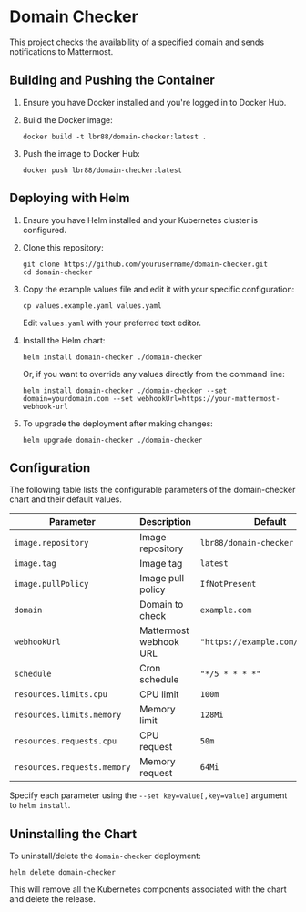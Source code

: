 
# Domain Checker

This project checks the availability of a specified domain and sends notifications to Mattermost.

## Building and Pushing the Container

1. Ensure you have Docker installed and you're logged in to Docker Hub.

2. Build the Docker image:
   ```
   docker build -t lbr88/domain-checker:latest .
   ```

3. Push the image to Docker Hub:
   ```
   docker push lbr88/domain-checker:latest
   ```

## Deploying with Helm

1. Ensure you have Helm installed and your Kubernetes cluster is configured.

2. Clone this repository:
   ```
   git clone https://github.com/yourusername/domain-checker.git
   cd domain-checker
   ```

3. Copy the example values file and edit it with your specific configuration:
   ```
   cp values.example.yaml values.yaml
   ```
   Edit `values.yaml` with your preferred text editor.

4. Install the Helm chart:
   ```
   helm install domain-checker ./domain-checker
   ```

   Or, if you want to override any values directly from the command line:
   ```
   helm install domain-checker ./domain-checker --set domain=yourdomain.com --set webhookUrl=https://your-mattermost-webhook-url
   ```

5. To upgrade the deployment after making changes:
   ```
   helm upgrade domain-checker ./domain-checker
   ```

## Configuration

The following table lists the configurable parameters of the domain-checker chart and their default values.

| Parameter                | Description             | Default        |
|--------------------------|-------------------------|----------------|
| `image.repository`       | Image repository        | `lbr88/domain-checker` |
| `image.tag`              | Image tag               | `latest`       |
| `image.pullPolicy`       | Image pull policy       | `IfNotPresent` |
| `domain`                 | Domain to check         | `example.com`       |
| `webhookUrl`             | Mattermost webhook URL  | `"https://example.com/webhook/"`           |
| `schedule`               | Cron schedule           | `"*/5 * * * *"` |
| `resources.limits.cpu`   | CPU limit               | `100m`         |
| `resources.limits.memory`| Memory limit            | `128Mi`        |
| `resources.requests.cpu` | CPU request             | `50m`          |
| `resources.requests.memory`| Memory request        | `64Mi`         |

Specify each parameter using the `--set key=value[,key=value]` argument to `helm install`.

## Uninstalling the Chart

To uninstall/delete the `domain-checker` deployment:

```
helm delete domain-checker
```

This will remove all the Kubernetes components associated with the chart and delete the release.
```